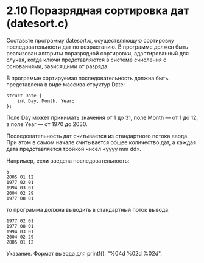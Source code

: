 # 2.10 Поразрядная сортировка дат (datesort.c)
Составьте программу datesort.c, осуществляющую сортировку последовательности дат по возрастанию. В программе должен быть реализован алгоритм поразрядной сортировки, адаптированный для случая, когда ключи представляются в системе счисления с основаниями, зависящими от разряда.

В программе сортируемая последовательность должна быть представлена в виде массива структур Date:
```
struct Date {
    int Day, Month, Year;
};
```
Поле Day может принимать значения от $1$ до $31$, поле Month — от $1$ до $12$, а поле Year — от $1970$ до $2030$.

Последовательность дат считывается из стандартного потока ввода. При этом в самом начале считывается общее количество дат, а каждая дата представляется тройкой чисел «yyyy mm dd».

Например, если введена последовательность:
```
5
2005 01 12
1977 02 01
1994 03 01
2004 02 29
1977 08 01
```
то программа должна выводить в стандартный поток вывода:
```
1977 02 01
1977 08 01
1994 03 01
2004 02 29
2005 01 12
```
Указание. Формат вывода для printf(): "%04d %02d %02d".
